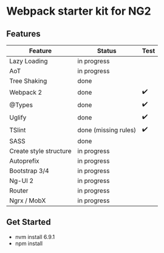 # Webpack starter kit for NG2

## Features
| Feature                   | Status               | Test |
|---------------------------|----------------------|------|
| Lazy Loading              | in progress          |      |
| AoT                       | in progress          |      |
| Tree Shaking              | done                 |      |
| Webpack 2                 | done                 | ✔️    |
| @Types                    | done                 | ✔️    |
| Uglify                    | done                 | ✔️    |
| TSlint                    | done (missing rules) | ✔️    |
| SASS                      | done                 |      |
| Create style structure    | in progress          |      |
| Autoprefix                | in progress          |      |
| Bootstrap 3/4             | in progress          |      |
| Ng-UI 2                   | in progress          |      |
| Router                    | in progress          |      |
| Ngrx / MobX               | in progress          |      |

## Get Started
* nvm install 6.9.1
* npm install
